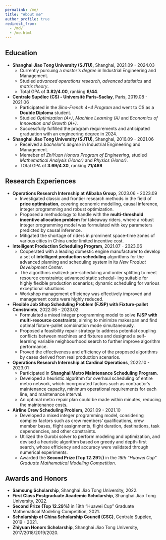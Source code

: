 ```yaml
---
permalink: /me/
title: "About me"
author_profile: true
redirect_from: 
  - /md/
  - /me.html
---
```


## Education

* **Shanghai Jiao Tong University (SJTU)**, Shanghai, 2021.09 - 2024.03
  * Currently pursuing a _master's degree_ in Industrial Engineering and Management.
  * Studied _advanced operations research_, _advanced statistics_ and _matrix theory_.
  * Total GPA of **3.82/4.00**, ranking **6/44**.
* **Centrale Supélec (CS) - Université Paris-Saclay**, Paris, 2019.08 - 2021.06
  * Participated in the _Sino-French 4+4 Program_ and went to CS as a **Double Diploma** student.
  * Studied _Optimization (A+)_, _Machine Learning (A)_ and _Economics of Innovation and Growth (A+)_.
  * Successfully fulfilled the program requirements and anticipated graduation with an engineering degree in 2024.
* **Shanghai Jiao Tong University (SJTU)**, Shanghai, 2016.09 - 2021.06
  * Received a _bachelor's degree_ in Industrial Engineering and Management.
  * Memeber of _ZhiYuan Honors Program of Engineering_, studied _Mathematical Analysis (Honor)_ and _Physics (Honor)_.
  * TOtal GPA of **3.69/4.30**, ranking **71/469**.

## Research Experiences

* **Operations Research Internship at Alibaba Group**, 2023.06 - 2023.09
  * Investigated classic and frontier research methods in the field of **price optimisation**, covering economic modelling,
causal inference, integer programming and robust optimization.
  * Proposed a methodology to handle with the **multi-threshold incentive allocation problem** for takeaway riders, where
a robust integer programming model was formulated with key parameters predicted by causal inference.
  * Mitigated the shortage of riders in prominent space-time zones of various cities in China under limited incentive cost.
* **Intelligent Production Scheduling Program**, 2021.07 - 2023.06
  * Cooperated with a leading domestic engine manufacturer to develop a set of **intelligent production scheduling**
algorithms for the advanced planning and scheduling system in its _New Product Development Center_.
  * The algorithms realized: pre-scheduling and order splitting to meet resource constraints; advanced static schedul-
ing suitable for highly flexible production scenarios; dynamic scheduling for various exceptional situations
  * Workshop management efficiency was effectively improved and management costs were highly reduced.
* **Flexible Job Shop Scheduling Problem (FJSP) with Fixture-pallet Constraints**, 2022.06 - 2023.02
  * Formulated a mixed integer programming model to solve **FJSP with multi-resource constraints**, aiming to minimize
makespan and find optimal fixture-pallet combination mode simultaneously.
  * Proposed a feasibility repair strategy to address potential coupling conflicts between machines and fixtures and
designed a self-learning variable neighbourhood search to further improve algorithm performance.
  * Proved the effectiveness and efficiency of the proposed algorithms by cases derived from real production scenarios.
* **Operations Research Internship at Cardinal Operations**, 2022.10 - 2023.01
  * Participated in **Shanghai Metro Maintenance Scheduling Program**.
  * Developed a heuristic algorithm for overhaul scheduling of entire metro network, which incorporated factors such as contractor’s maintenance capacity, minimum operational requirements for each line, and maintenance interval.
  * An optimal metro repair plan could be made within minutes, reducing the maintenance costs.
* **Airline Crew Scheduling Problem**, 2021.09 - 2021.10
  * Developed a mixed integer programming model, considering complex factors such as crew members’ qualifications, crew member bases, flight assignments, flight duration, destinations, task dependencies, and other constraints.
  * Utilized the Gurobi solver to perform modeling and optimization, and devised a heuristic algorithm based on greedy and depth-first search, whose efficiency and accuracy were validated through numerical experiments.
  * Awarded the **Second Prize (Top 12.29%)** in the _18th ”Huawei Cup” Graduate Mathematical Modeling Competition_.


## Awards and Honors

* **Samsung Scholarship**, Shanghai Jiao Tong University, 2022.
* **First Class Postgraduate Academic Scholarship**, Shanghai Jiao Tong University, 2022.
* **Second Prize (Top 12.29%)** in 18th ”Huawei Cup” Graduate Mathematical Modeling Competition, 2021.
* **Scholarship of China Scholarship Council (CSC)**, Centrale Supélec, 2019 - 2021.
* **Zhiyuan Honors Scholarship**, Shanghai Jiao Tong University, 2017/2018/2019/2020.

